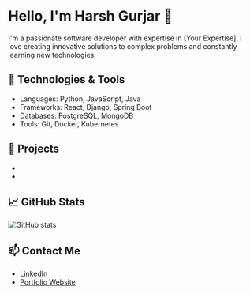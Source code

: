 # Hello, I'm Harsh Gurjar 👋

I'm a passionate software developer with expertise in [Your Expertise]. I love creating innovative solutions to complex problems and constantly learning new technologies.

## 🔧 Technologies & Tools
- Languages: Python, JavaScript, Java
- Frameworks: React, Django, Spring Boot
- Databases: PostgreSQL, MongoDB
- Tools: Git, Docker, Kubernetes

## 🚀 Projects
- 
- 

## 📈 GitHub Stats
![GitHub stats](https://github-readme-stats.vercel.app/api?username=your_username&show_icons=true)

## 📫 Contact Me
- [LinkedIn](linkedin_profile_link)
- [Portfolio Website](portfolio_website_link)

